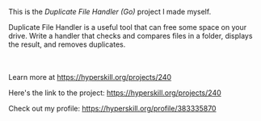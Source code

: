 This is the *Duplicate File Handler (Go)* project I made myself.


<p>Duplicate File Handler is a useful tool that can free some space on your drive. Write a handler that checks and compares files in a folder, displays the result, and removes duplicates.</p><br/><br/>Learn more at <a href="https://hyperskill.org/projects/240?utm_source=ide&utm_medium=ide&utm_campaign=ide&utm_content=project-card">https://hyperskill.org/projects/240</a>

Here's the link to the project: https://hyperskill.org/projects/240

Check out my profile: https://hyperskill.org/profile/383335870